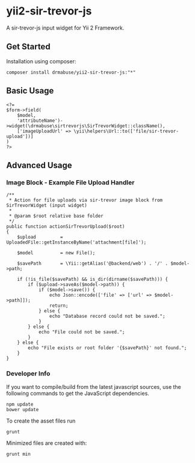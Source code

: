 yii2-sir-trevor-js
==================

A sir-trevor-js input widget for Yii 2 Framework.

## Get Started

Installation using composer:

    composer install drmabuse/yii2-sir-trevor-js:"*"

## Basic Usage

    <?=
    $form->field(
        $model,
        'attributeName')->widget(\drmabuse\sirtrevorjs\SirTrevorWidget::className(),
        ['imageUploadUrl' => \yii\helpers\Url::to(['file/sir-trevor-upload'])]
    )
    ?>

## Advanced Usage

### Image Block - Example File Upload Handler

    /**
     * Action for file uploads via sir-trevor image block from SirTrevorWidget (input widget)
     *
     * @param $root relative base folder
     */
    public function actionSirTrevorUpload($root)
    {
        $upload         = UploadedFile::getInstanceByName('attachment[file]');

        $model          = new File();

        $savePath       = \Yii::getAlias('@backend/web') . '/' . $model->path;

        if (!is_file($savePath) && is_dir(dirname($savePath))) {
            if ($upload->saveAs($model->path)) {
                if ($model->save()) {
                    echo Json::encode(['file' => ['url' => $model->path]]);
                    return;
                } else {
                    echo "Database record could not be saved.";
                }
            } else {
                echo "File could not be saved.";
            }
        } else {
            echo "File exists or root folder '{$savePath}' not found.";
        }
    }

### Developer Info

If you want to compile/build from the latest javascript sources, use the following commands to get the JavaScript
dependencies.

    npm update
    bower update

To create the asset files run

    grunt

Minimized files are created with:

    grunt min

